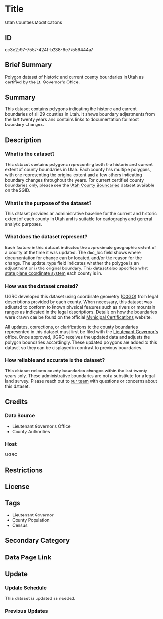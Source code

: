 # Title

Utah Counties Modifications

## ID

cc3e2c97-7557-424f-b238-6e77556444a7

## Brief Summary

Polygon dataset of historic and current county boundaries in Utah as certified by the Lt. Governor's Office.

## Summary

This dataset contains polygons indicating the historic and current boundaries of all 29 counties in Utah. It shows boundary adjustments from the last twenty years and contains links to documentation for most boundary changes.

## Description

### What is the dataset?

This dataset contains polygons representing both the historic and current extent of county boundaries in Utah. Each county has multiple polygons, with one representing the original extent and a few others indicating boundary changes throughout the years. For current certified county boundaries only, please see the [Utah County Boundaries](https://gis.utah.gov/products/sgid/boundaries/county/) dataset available on the SGID.

### What is the purpose of the dataset?

This dataset provides an administrative baseline for the current and historic extent of each county in Utah and is suitable for cartography and general analytic purposes.

### What does the dataset represent?

Each feature in this dataset indicates the approximate geographic extent of a county at the time it was updated. The doc_loc field shows where documentation for change can be located, and/or the reason for the change. The update_type field indicates whether the polygon is an adjustment or is the original boundary. This dataset also specifies what [state plane coordinate system](https://www.usgs.gov/faqs/what-state-plane-coordinate-system-can-gps-provide-coordinates-these-values#:~:text=The%20State%20Plane%20Coordinate%20System%20(SPCS)%2C%20which%20is%20only,the%20state's%20size%20and%20shape.) each county is in.

### How was the dataset created?

UGRC developed this dataset using coordinate geometry ([COGO](https://pro.arcgis.com/en/pro-app/latest/help/editing/introduction-to-cogo.htm)) from legal descriptions provided by each county. When necessary, this dataset was adjusted to conform to known physical features such as rivers or mountain ranges as indicated in the legal descriptions. Details on how the boundaries were drawn can be found on the official [Municipal Certifications](https://municert.utah.gov/) website.

All updates, corrections, or clarifications to the county boundaries represented in this dataset must first be filed with the [Lieutenant Governor's](https://ltgovernor.utah.gov/) office. Once approved, UGRC receives the updated data and adjusts the polygon boundaries accordingly. These updated polygons are added to this dataset so they can be displayed in contrast to previous boundaries.

### How reliable and accurate is the dataset?

This dataset reflects county boundaries changes within the last twenty years only. These administrative boundaries are not a substitute for a legal land survey. Please reach out to [our team](https://gis.utah.gov/contact/) with questions or concerns about this dataset.

## Credits

### Data Source

- Lieutenant Governor's Office
- County Authorities

### Host

UGRC

## Restrictions

## License

## Tags

- Lieutenant Governor
- County Population
- Census

## Secondary Category

## Data Page Link

## Update

### Update Schedule

This dataset is updated as needed.

### Previous Updates
